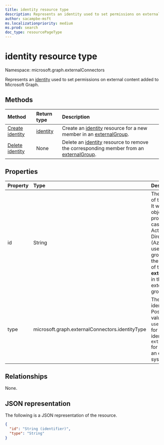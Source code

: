 ```yaml
---
title: identity resource type
description: Represents an identity used to set permissions on external content added to Microsoft Graph.
author: sacampbe-msft
ms.localizationpriority: medium
ms.prod: search
doc_type: resourcePageType
---
```


# identity resource type

Namespace: microsoft.graph.externalConnectors

Represents an [identity](externalconnectors-identity.md) used to set permissions on external content added to Microsoft Graph.

## Methods

| Method                                                                     | Return type                                | Description                                                                                                                                                                              |
| :------------------------------------------------------------------------- | :----------------------------------------- | :--------------------------------------------------------------------------------------------------------------------------------------------------------------------------------------- |
| [Create identity](../api/externalconnectors-externalgroup-post-members.md) | [identity](externalconnectors-identity.md) | Create an [identity](../resources/externalconnectors-identity.md) resource for a new member in an [externalGroup](../resources/externalconnectors-externalgroup.md).                     |
| [Delete identity](../api/externalconnectors-identity-delete.md)            | None                                       | Delete an [identity](../resources/externalconnectors-identity.md) resource to remove the corresponding member from an [externalGroup](../resources/externalconnectors-externalgroup.md). |

## Properties

| Property | Type                                            | Description                                                                                                                                                                                                    |
| :------- | :---------------------------------------------- | :------------------------------------------------------------------------------------------------------------------------------------------------------------------------------------------------------------- |
| id       | String                                          | The unique ID of the identity. It would be the objectId property in case of Azure Active Directory (Azure AD) users or groups and the **id** property of the **externalGroup** in the case of external groups. |
| type     | microsoft.graph.externalConnectors.identityType | The type of identity. Possible values are: `user` or `group` for Azure AD identities and `externalgroup` for groups in an external system.                                                                     |

## Relationships

None.

## JSON representation

The following is a JSON representation of the resource.

<!-- {
  "blockType": "resource",
  "keyProperty": "id",
  "@odata.type": "microsoft.graph.externalConnectors.identity",
  "openType": false
}
-->

```json
{
  "id": "String (identifier)",
  "type": "String"
}
```

